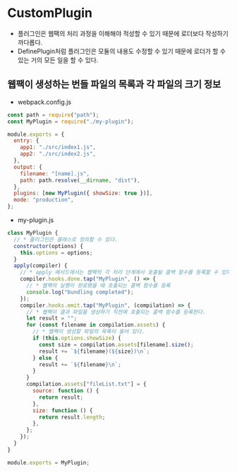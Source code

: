 # CustomPlugin

- 플러그인은 웹팩의 처리 과정을 이해해야 적성할 수 있기 때문에 로더보다 작성하기 까다롭다.
- DefinePlugin처럼 플러그인은 모듈의 내용도 수정할 수 있기 때문에 로더가 할 수 있는 거의 모든 일을 할 수 있다.

## 웹팩이 생성하는 번들 파일의 목록과 각 파일의 크기 정보

- webpack.config.js

```js
const path = require("path");
const MyPlugin = require("./my-plugin");

module.exports = {
  entry: {
    app1: "./src/index1.js",
    app2: "./src/index2.js",
  },
  output: {
    filename: "[name].js",
    path: path.resolve(__dirname, "dist"),
  },
  plugins: [new MyPlugin({ showSize: true })],
  mode: "production",
};
```

- my-plugin.js

```js
class MyPlugin {
  // * 플러그인은 클래스로 정의할 수 있다.
  constructor(options) {
    this.options = options;
  }
  apply(compiler) {
    // * apply 메서드에서는 웹팩의 각 처리 단계에서 호출될 콜백 함수를 등록할 수 있다.
    compiler.hooks.done.tap("MyPlugin", () => {
      // * 웹팩의 실행이 완료됐을 때 호출되는 콜백 함수를 등록
      console.log("bundling completed");
    });
    compiler.hooks.emit.tap("MyPlugin", (compilation) => {
      // * 웹팩이 결과 파일을 생성하기 직전에 호출되는 콜백 함수를 등록한다.
      let result = "";
      for (const filename in compilation.assets) {
        // * 웹팩이 생성할 파일의 목록이 들어 있다.
        if (this.options.showSize) {
          const size = compilation.assets[filename].size();
          result += `${filename}(${size})\n`;
        } else {
          result += `${filename}\n`;
        }
      }
      compilation.assets["fileList.txt"] = {
        source: function () {
          return result;
        },
        size: function () {
          return result.length;
        },
      };
    });
  }
}

module.exports = MyPlugin;
```
